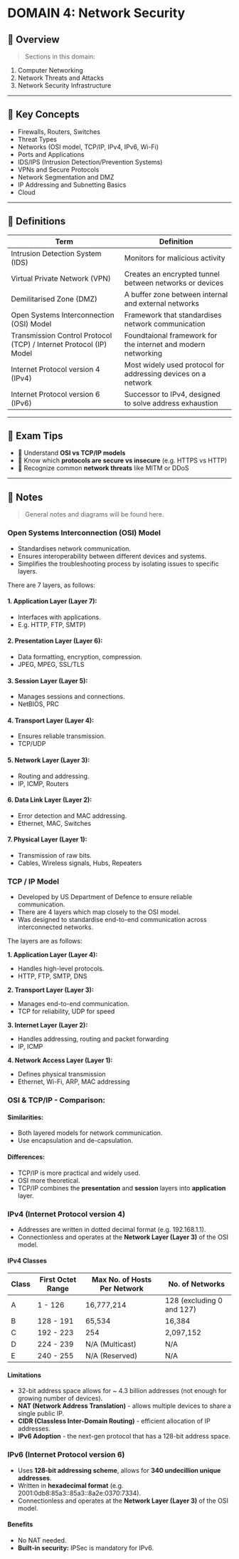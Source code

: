 # DOMAIN 4: Network Security

## 📖 Overview
> Sections in this domain:

1. Computer Networking
2. Network Threats and Attacks
3. Network Security Infrastructure

---

## 🔑 Key Concepts

- Firewalls, Routers, Switches
- Threat Types
- Networks (OSI model, TCP/IP, IPv4, IPv6, Wi-Fi)
- Ports and Applications
- IDS/IPS (Intrusion Detection/Prevention Systems)
- VPNs and Secure Protocols
- Network Segmentation and DMZ
- IP Addressing and Subnetting Basics
- Cloud

---

## 📌 Definitions

| Term | Definition |
|------|------------|
| Intrusion Detection System (IDS) | Monitors for malicious activity |
| Virtual Private Network (VPN) | Creates an encrypted tunnel between networks or devices |
| Demilitarised Zone (DMZ) | A buffer zone between internal and external networks |
| Open Systems Interconnection (OSI) Model | Framework that standardises network communication |
| Transmission Control Protocol (TCP) / Internet Protocol (IP) Model | Foundtaional framework for the internet and modern networking |
| Internet Protocol version 4 (IPv4) | Most widely used protocol for addressing devices on a network |
| Internet Protocol version 6 (IPv6) | Successor to IPv4, designed to solve address exhaustion |

---

## 🧠 Exam Tips

- 🔸 Understand **OSI vs TCP/IP models**
- 🔸 Know which **protocols are secure vs insecure** (e.g. HTTPS vs HTTP)
- 🔸 Recognize common **network threats** like MITM or DDoS

---

## 📝 Notes
> General notes and diagrams will be found here.

### Open Systems Interconnection (OSI) Model

- Standardises network communication.
- Ensures interoperability between different devices and systems.
- Simplifies the troubleshooting process by isolating issues to specific layers.

There are 7 layers, as follows:

#### **1. Application Layer (Layer 7):**
- Interfaces with applications.
- E.g. HTTP, FTP, SMTP)

#### **2. Presentation Layer (Layer 6):**
- Data formatting, encryption, compression.
- JPEG, MPEG, SSL/TLS

#### **3. Session Layer (Layer 5):**
- Manages sessions and connections.
- NetBIOS, PRC

#### **4. Transport Layer (Layer 4):**
- Ensures reliable transmission.
- TCP/UDP

#### **5. Network Layer (Layer 3):**
- Routing and addressing.
- IP, ICMP, Routers

#### **6. Data Link Layer (Layer 2):**
- Error detection and MAC addressing.
- Ethernet, MAC, Switches

#### **7. Physical Layer (Layer 1):**
- Transmission of raw bits.
- Cables, Wireless signals, Hubs, Repeaters

### TCP / IP Model

- Developed by US Department of Defence to ensure reliable communication.
- There are 4 layers which map closely to the OSI model.
- Was designed to standardise end-to-end communication across interconnected networks.

The layers are as follows:

**1. Application Layer (Layer 4):**
- Handles high-level protocols.
- HTTP, FTP, SMTP, DNS

**2. Transport Layer (Layer 3):**
- Manages end-to-end communication.
- TCP for reliability, UDP for speed

**3. Internet Layer (Layer 2):**
- Handles addressing, routing and packet forwarding
- IP, ICMP

**4. Network Access Layer (Layer 1):**
- Defines physical transmission
- Ethernet, Wi-Fi, ARP, MAC addressing

### OSI & TCP/IP - Comparison:

#### Similarities:

- Both layered models for network communication.
- Use encapsulation and de-capsulation.

#### Differences:

- TCP/IP is more practical and widely used.
- OSI more theoretical.
- TCP/IP combines the __presentation__ and __session__ layers into __application__ layer.

### IPv4 (Internet Protocol version 4)

- Addresses are written in dotted decimal format (e.g. 192.168.1.1).
- Connectionless and operates at the **Network Layer (Layer 3)** of the OSI model.

#### IPv4 Classes

| Class | First Octet Range | Max No. of Hosts Per Network | No. of Networks |
| ----- | ----------------- | ---------------------------- | --------------- |
| A | 1 - 126 | 16,777,214 | 128 (excluding 0 and 127) |
| B | 128 - 191 | 65,534 | 16,384 |
| C | 192 - 223 | 254 | 2,097,152 |
| D | 224 - 239 | N/A (Multicast) | N/A |
| E | 240 - 255 | N/A (Reserved) | N/A |

#### Limitations

- 32-bit address space allows for ~ 4.3 billion addresses (not enough for growing number of devices).
- **NAT (Network Address Translation)** - allows multiple devices to share a single public IP.
- **CIDR (Classless Inter-Domain Routing)** - efficient allocation of IP addresses.
- **IPv6 Adoption** - the next-gen protocol that has a 128-bit address space.

### IPv6 (Internet Protocol version 6)

- Uses **128-bit addressing scheme**, allows for **340 undecillion unique addresses**.
- Written in **hexadecimal format** (e.g. 2001:0db8:85a3::85a3::8a2e:0370:7334).
- Connectionless and operates at the **Network Layer (Layer 3)** of the OSI model.

#### Benefits

- No NAT needed.
- **Built-in security:** IPSec is mandatory for IPv6.
